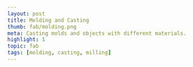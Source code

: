 ```yaml
---
layout: post
title: Molding and Casting
thumb: fab/molding.png
meta: Casting molds and objects with different materials.  
highlight: 1
topic: fab
tags: [molding, casting, milling]
---
```



